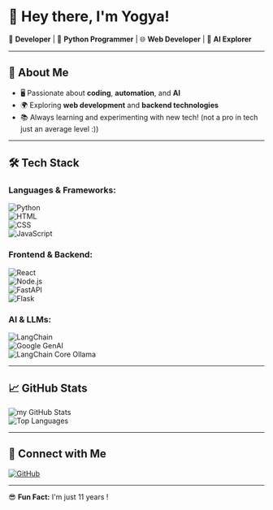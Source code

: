 # 👋 Hey there, I'm Yogya!  

🔹 **Developer** | 🐍 **Python Programmer** | 🌐 **Web Developer** | 🤖 **AI Explorer**  

---

## 🚀 About Me  

- 🖥️ Passionate about **coding**, **automation**, and **AI**  
- 🌍 Exploring **web development** and **backend technologies**  
- 📚 Always learning and experimenting with new tech!  (not a pro in tech just an average level :))

---

## 🛠️ Tech Stack  

### **Languages & Frameworks:**  
![Python](https://img.shields.io/badge/Python-3776AB?style=for-the-badge&logo=python&logoColor=white)  
![HTML](https://img.shields.io/badge/HTML5-E34F26?style=for-the-badge&logo=html5&logoColor=white)  
![CSS](https://img.shields.io/badge/CSS3-1572B6?style=for-the-badge&logo=css3&logoColor=white)  
![JavaScript](https://img.shields.io/badge/JavaScript-F7DF1E?style=for-the-badge&logo=javascript&logoColor=black)  

### **Frontend & Backend:**  
![React](https://img.shields.io/badge/React-61DAFB?style=for-the-badge&logo=react&logoColor=black)  
![Node.js](https://img.shields.io/badge/Node.js-339933?style=for-the-badge&logo=node.js&logoColor=white)  
![FastAPI](https://img.shields.io/badge/FastAPI-009688?style=for-the-badge&logo=fastapi&logoColor=white)  
![Flask](https://img.shields.io/badge/Flask-000000?style=for-the-badge&logo=flask&logoColor=white)  

### **AI & LLMs:**  
![LangChain](https://img.shields.io/badge/LangChain-005571?style=for-the-badge)  
![Google GenAI](https://img.shields.io/badge/Google%20GenAI-4285F4?style=for-the-badge&logo=google&logoColor=white)  
![LangChain Core Ollama](https://img.shields.io/badge/LangChain--Core--Ollama-000000?style=for-the-badge)  

---

## 📈 GitHub Stats  

![my GitHub Stats](https://github-readme-stats.vercel.app/api?username=yogya-coder&show_icons=true&theme=highcontrast)  
![Top Languages](https://github-readme-stats.vercel.app/api/top-langs/?username=yogya-coder&layout=compact&theme=tokyonight)  

---

## 🔗 Connect with Me  

[![GitHub](https://img.shields.io/badge/GitHub-Yogya--Coder-100000?style=for-the-badge&logo=github)](https://github.com/yogya-coder)  

---

😎 **Fun Fact:** I'm just 11 years !
